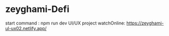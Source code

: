 # zeyghami-Defi
start command :  npm run dev 
 UI/UX project 
 watchOnline: https://zeyghami-ul-ux02.netlify.app/

